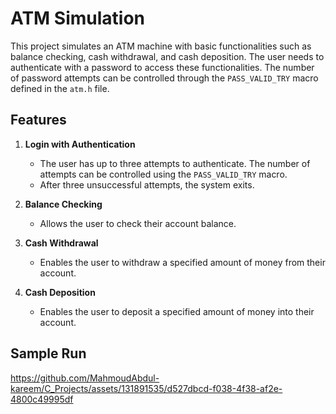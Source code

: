 # ATM Simulation

This project simulates an ATM machine with basic functionalities such as balance checking, cash withdrawal, and cash deposition. The user needs to authenticate with a password to access these functionalities. The number of password attempts can be controlled through the `PASS_VALID_TRY` macro defined in the `atm.h` file.

## Features

1. **Login with Authentication**
    - The user has up to three attempts to authenticate. The number of attempts can be controlled using the `PASS_VALID_TRY` macro.
    - After three unsuccessful attempts, the system exits.

2. **Balance Checking**
    - Allows the user to check their account balance.

3. **Cash Withdrawal**
    - Enables the user to withdraw a specified amount of money from their account.

4. **Cash Deposition**
    - Enables the user to deposit a specified amount of money into their account.

## Sample Run

https://github.com/MahmoudAbdul-kareem/C_Projects/assets/131891535/d527dbcd-f038-4f38-af2e-4800c49995df

